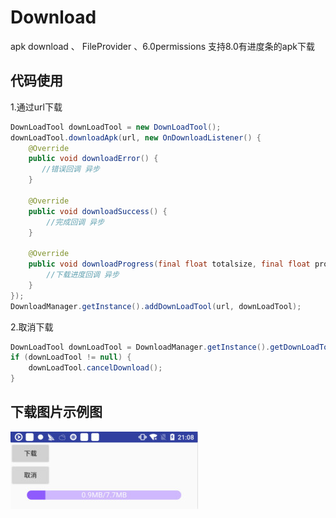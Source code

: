 # Download
apk download 、 FileProvider 、6.0permissions  支持8.0有进度条的apk下载
## 代码使用

1.通过url下载
```Java
DownLoadTool downLoadTool = new DownLoadTool();
downLoadTool.downloadApk(url, new OnDownloadListener() {
    @Override
    public void downloadError() {
       //错误回调 异步
    }

    @Override
    public void downloadSuccess() {
        //完成回调 异步
    }

    @Override
    public void downloadProgress(final float totalsize, final float progress) {
        //下载进度回调 异步
    }
});
DownloadManager.getInstance().addDownLoadTool(url, downLoadTool);
```
2.取消下载
```Java
DownLoadTool downLoadTool = DownloadManager.getInstance().getDownLoadTool(url);
if (downLoadTool != null) {
    downLoadTool.cancelDownload();
}
```

## 下载图片示例图<br> 

![image](https://github.com/wuzhenjiang/Download/raw/develop/app/src/main/res/drawable/download_icon_meitu_2.jpg)

